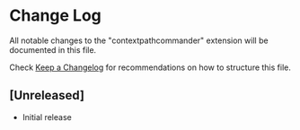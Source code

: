 # Change Log

All notable changes to the "contextpathcommander" extension will be documented in this file.

Check [Keep a Changelog](http://keepachangelog.com/) for recommendations on how to structure this file.

## [Unreleased]

- Initial release